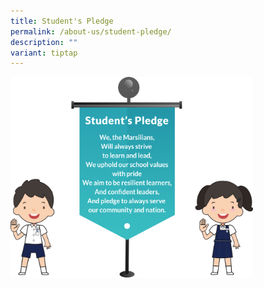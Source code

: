 ```yaml
---
title: Student's Pledge
permalink: /about-us/student-pledge/
description: ""
variant: tiptap
---
```

<p></p>
<div class="isomer-image-wrapper">
<img style="width: 77%;" height="auto" width="100%" alt="Student's pledge" src="/images/Student_s_pledge_V4.png">
</div>
<p></p>